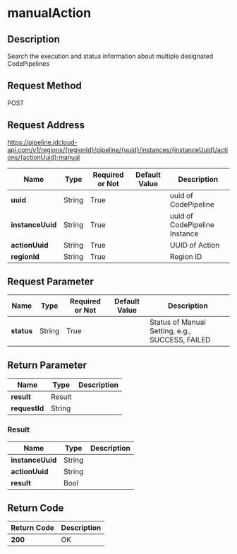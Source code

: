 # manualAction


## Description
Search the execution and status information about multiple designated CodePipelines


## Request Method
POST

## Request Address
https://pipeline.jdcloud-api.com/v1/regions/{regionId}/pipeline/{uuid}/instances/{instanceUuid}/actions/{actionUuid}:manual

|Name|Type|Required or Not|Default Value|Description|
|---|---|---|---|---|
|**uuid**|String|True| |uuid of CodePipeline|
|**instanceUuid**|String|True| |uuid of CodePipeline Instance|
|**actionUuid**|String|True| |UUID of Action|
|**regionId**|String|True| |Region ID|

## Request Parameter
|Name|Type|Required or Not|Default Value|Description|
|---|---|---|---|---|
|**status**|String|True| |Status of Manual Setting, e.g., SUCCESS, FAILED|


## Return Parameter
|Name|Type|Description|
|---|---|---|
|**result**|Result| |
|**requestId**|String| |

### Result
|Name|Type|Description|
|---|---|---|
|**instanceUuid**|String| |
|**actionUuid**|String| |
|**result**|Bool| |

## Return Code
|Return Code|Description|
|---|---|
|**200**|OK|
